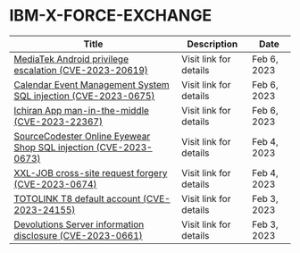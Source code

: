 

# IBM-X-FORCE-EXCHANGE

 |Title|Description|Date|
 |---|---|---|
 |[MediaTek Android privilege escalation (CVE-2023-20619)](https://exchange.xforce.ibmcloud.com/activity/list?filter=Vulnerabilities)|Visit link for details|Feb 6, 2023|
 |[Calendar Event Management System SQL injection (CVE-2023-0675)](https://exchange.xforce.ibmcloud.com/activity/list?filter=Vulnerabilities)|Visit link for details|Feb 6, 2023|
 |[Ichiran App man-in-the-middle (CVE-2023-22367)](https://exchange.xforce.ibmcloud.com/activity/list?filter=Vulnerabilities)|Visit link for details|Feb 6, 2023|
 |[SourceCodester Online Eyewear Shop SQL injection (CVE-2023-0673)](https://exchange.xforce.ibmcloud.com/activity/list?filter=Vulnerabilities)|Visit link for details|Feb 4, 2023|
 |[XXL-JOB cross-site request forgery (CVE-2023-0674)](https://exchange.xforce.ibmcloud.com/activity/list?filter=Vulnerabilities)|Visit link for details|Feb 4, 2023|
 |[TOTOLINK T8 default account (CVE-2023-24155)](https://exchange.xforce.ibmcloud.com/activity/list?filter=Vulnerabilities)|Visit link for details|Feb 3, 2023|
 |[Devolutions Server information disclosure (CVE-2023-0661)](https://exchange.xforce.ibmcloud.com/activity/list?filter=Vulnerabilities)|Visit link for details|Feb 3, 2023|
 